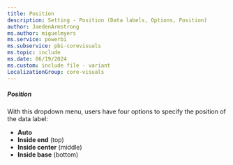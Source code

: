 ```yaml
---
title: Position
description: Setting - Position (Data labels, Options, Position)
author: JaedenArmstrong
ms.author: miguelmyers
ms.service: powerbi
ms.subservice: pbi-corevisuals
ms.topic: include
ms.date: 06/19/2024
ms.custom: include file - variant
LocalizationGroup: core-visuals
---
```

##### Position

With this dropdown menu, users have four options to specify the position of the data label:
- **Auto**
- **Inside end** (top)
- **Inside center** (middle)
- **Inside base** (bottom)
